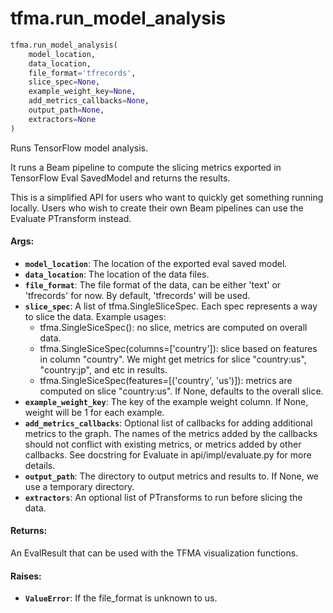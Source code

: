 <div itemscope itemtype="http://developers.google.com/ReferenceObject">
<meta itemprop="name" content="tfma.run_model_analysis" />
<meta itemprop="path" content="Stable" />
</div>

# tfma.run_model_analysis

``` python
tfma.run_model_analysis(
    model_location,
    data_location,
    file_format='tfrecords',
    slice_spec=None,
    example_weight_key=None,
    add_metrics_callbacks=None,
    output_path=None,
    extractors=None
)
```

Runs TensorFlow model analysis.

It runs a Beam pipeline to compute the slicing metrics exported in TensorFlow
Eval SavedModel and returns the results.

This is a simplified API for users who want to quickly get something running
locally. Users who wish to create their own Beam pipelines can use the
Evaluate PTransform instead.

#### Args:

* <b>`model_location`</b>: The location of the exported eval saved model.
* <b>`data_location`</b>: The location of the data files.
* <b>`file_format`</b>: The file format of the data, can be either 'text' or
    'tfrecords' for now. By default, 'tfrecords' will be used.
* <b>`slice_spec`</b>: A list of tfma.SingleSliceSpec. Each spec represents a way to
    slice the data.
    Example usages:
    - tfma.SingleSiceSpec(): no slice, metrics are computed on overall data.
    - tfma.SingleSiceSpec(columns=['country']): slice based on features in
      column "country". We might get metrics for slice "country:us",
      "country:jp", and etc in results.
    - tfma.SingleSiceSpec(features=[('country', 'us')]): metrics are computed
      on slice "country:us".
    If None, defaults to the overall slice.
* <b>`example_weight_key`</b>: The key of the example weight column. If None, weight
    will be 1 for each example.
* <b>`add_metrics_callbacks`</b>: Optional list of callbacks for adding additional
    metrics to the graph. The names of the metrics added by the callbacks
    should not conflict with existing metrics, or metrics added by other
    callbacks. See docstring for Evaluate in api/impl/evaluate.py for more
    details.
* <b>`output_path`</b>: The directory to output metrics and results to. If None, we use
    a temporary directory.
* <b>`extractors`</b>: An optional list of PTransforms to run before slicing the data.


#### Returns:

An EvalResult that can be used with the TFMA visualization functions.


#### Raises:

* <b>`ValueError`</b>: If the file_format is unknown to us.